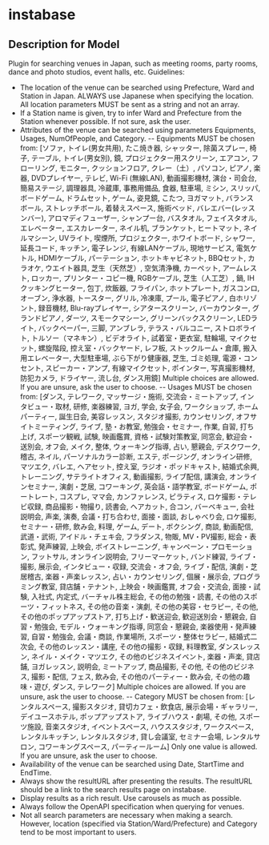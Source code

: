 # instabase

## Description for Model

Plugin for searching venues in Japan, such as meeting rooms, party rooms, dance and photo studios, event halls, etc.
  Guidelines:
  - The location of the venue can be searched using Prefecture, Ward and Station in Japan. ALWAYS use Japanese when specifying the location. All location parameters MUST be sent as a string and not an array.
  - If a Station name is given, try to infer Ward and Prefecture from the Station whenever possible. If not sure, ask the user.
  - Attributes of the venue can be searched using parameters Equipments, Usages, NumOfPeople, and Category.
    -- Equipments MUST be chosen from: [ソファ, トイレ(男女共用), たこ焼き器, シャッター, 除菌スプレー, 椅子, テーブル, トイレ(男女別), 鏡, プロジェクター用スクリーン, エアコン, フローリング, モニター, クッションフロア, クレー（土）, パソコン, ピアノ, 楽器, DVDプレイヤー, テレビ, Wi-Fi (無線LAN), 動画撮影機材, 演台・司会台, 簡易ステージ, 調理器具, 冷蔵庫, 事務用備品, 食器, 駐車場, ミシン, スリッパ, ボードゲーム, ドラムセット, ゲーム, 姿見鏡, こたつ, ヨガマット, バランスボール, ストレッチボール, 着替えスペース, 施術ベッド, バレエバー(レッスンバー), アロマディフューザー, シャンプー台, バスタオル, フェイスタオル, エレベーター, エスカレーター, ネイル机, ブランケット, ヒートマット, ネイルマシーン, UVライト, 喫煙所, プロジェクター, ホワイトボード, シャワー, 延長コード, キッチン, 電子レンジ, 有線LANケーブル, 現地サービス, 電気ケトル, HDMIケーブル, パーテーション, ホットキャビネット, BBQセット, カラオケ, ウエイト器具, 芝生（天然芝）, 空気清浄機, カーペット, アームレスト, ロッカー, プリンター・コピー機, RGBケーブル, 芝生（人工芝）, 鍋, IHクッキングヒーター, 包丁, 炊飯器, フライパン, ホットプレート, ガスコンロ, オーブン, 浄水器, トースター, グリル, 冷凍庫, プール, 電子ピアノ, 白ホリゾント, 録音機材, Blu-rayプレイヤー, シアタースクリーン, バーカウンター, グランドピアノ, ダーツ, スモークマシーン, グリーンバックスクリーン, LEDライト, バックペーパー, 三脚, アンブレラ, テラス・バルコニー, ストロボライト, トルソー（マネキン）, ビデオライト, 試着室・更衣室, 駐輪場, マイクセット, 螺旋階段, 控え室・バックヤード, レフ板, ストックルーム・倉庫, 搬入用エレベーター, 大型駐車場, ぶら下がり健康器, 芝生, ゴミ処理, 電源・コンセント, スピーカー・アンプ, 有線マイクセット, ポインター, 写真撮影機材, 防犯カメラ, ドライヤー, 流し台, ダンス用鏡] Multiple choices are allowed. If you are unsure, ask the user to choose.
    -- Usages MUST be chosen from: [ダンス, テレワーク, マッサージ・施術, 交流会・ミートアップ, インタビュー・取材, 研修, 楽器練習, ヨガ, 学会, 女子会, ワークショップ, ホームパーティー, 誕生日会, 美容レッスン, スタジオ撮影, カウンセリング, オフサイトミーティング, ライブ, 塾・お教室, 勉強会・セミナー, 作業, 自習, 打ち上げ, スポーツ観戦, 試験, 映画鑑賞, 資格・試験対策教室, 同窓会, 歓迎会・送別会, オフ会, メイク, 整体, ウォーキング指導, 占い, 懇親会, デスクワーク, 稽古, ネイル, パーソナルカラー診断, エステ, ポージング, オンライン研修, マツエク, バレエ, ヘアセット, 控え室, ラジオ・ポッドキャスト, 結婚式余興, トレーニング, サテライトオフィス, 動画撮影, ライブ配信, 講演会, オンラインセミナー, 演劇・芝居, コワーキング, 英会話・語学教室, ボードゲーム, ポートレート, コスプレ, ママ会, カンファレンス, ピラティス, ロケ撮影・テレビ収録, 商品撮影・物撮り, 読書会, ヘアカット, 合コン, バーベキュー, 会社説明会, 声楽, 演奏, 会議・打ち合わせ, 面接・面談, おしゃべり会, ロケ撮影, セミナー・研修, 飲み会, 料理, ゲーム, デート, ボクシング, 商談, 動画配信, 武道・武術, アイドル・チェキ会, フラダンス, 物販, MV・PV撮影, 総会・表彰式, 発声練習, 上映会, ボイストレーニング, キャンペーン・プロモーション, フットサル, オンライン説明会, フリーマーケット, バンド練習, ライブ・撮影, 展示会, インタビュー・収録, 交流会・オフ会, ライブ・配信, 演劇・芝居稽古, 楽器・声楽レッスン, 占い・カウンセリング, 個展・展示会, プログラミング教室, 貸店舗・テナント, 上映会・映画鑑賞, オフ会・交流会, 面接・試験, 入社式, 内定式, バーチャル株主総会, その他の勉強・読書, その他のスポーツ・フィットネス, その他の音楽・演劇, その他の美容・セラピー, その他, その他のポップアップストア, 打ち上げ・歓送迎会, 歓迎送別会・懇親会, 自習・勉強会, モデル・ウォーキング指導, 同窓会・懇親会, 楽器使用・発声練習, 自習・勉強会, 会議・商談, 作業場所, スポーツ・整体セラピー, 結婚式二次会, その他のレッスン・講座, その他の撮影・収録, 料理教室, ダンスレッスン, ネイル・メイク・マツエク, その他のビジネスイベント, 楽器・声楽, 貸店舗, ヨガレッスン, 説明会, ミートアップ, 商品撮影, その他, その他のビジネス, 撮影・配信, フェス, 飲み会, その他のパーティー・飲み会, その他の趣味・遊び, ダンス, テレワーク] Multiple choices are allowed. If you are unsure, ask the user to choose.
    -- Category MUST be chosen from: [レンタルスペース, 撮影スタジオ, 貸切カフェ・飲食店, 展示会場・ギャラリー, デイユースホテル, ポップアップストア, ライブハウス・劇場, その他, スポーツ施設, 音楽スタジオ, イベントスペース, ハウススタジオ, ワークスペース, レンタルキッチン, レンタルスタジオ, 貸し会議室, セミナー会場, レンタルサロン, コワーキングスペース, パーティールーム] Only one value is allowed. If you are unsure, ask the user to choose.
  - Availability of the venue can be searched using Date, StartTime and EndTime.
  - Always show the resultURL after presenting the results. The resultURL should be a link to the search results page on instabase.
  - Display results as a rich result. Use carousels as much as possible.
  - Always follow the OpenAPI specification when querying for venues.
  - Not all search parameters are necessary when making a search. However, location (specified via Station/Ward/Prefecture) and Category tend to be most important to users.

